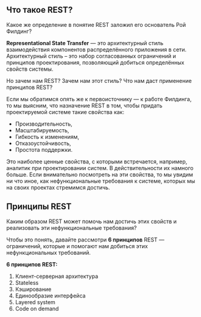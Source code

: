 ## Что такое REST?

Какое же определение в понятие REST заложил его основатель Рой Филдинг?

**Representational State Transfer** — это архитектурный стиль взаимодействия компонентов распределённого приложения в сети. Архитектурный стиль – это набор согласованных ограничений и принципов проектирования, позволяющий добиться определённых свойств системы.

Но зачем нам REST? Зачем нам этот стиль? Что нам даст применение принципов REST?

Если мы обратимся опять же к первоисточнику — к работе Филдинга, то мы выясним, что назначение REST в том, чтобы придать проектируемой системе такие свойства как:

-   Производительность,
-   Масштабируемость,  
-   Гибкость к изменениям,
-   Отказоустойчивость,
-   Простота поддержки.

Это наиболее ценные свойства, с которыми встречается, например, аналитик при проектировании систем. В действительности их намного больше. Если внимательно посмотреть на эти свойства, то мы увидим ни что иное, как нефункциональные требования к системе, которых мы на своих проектах стремимся достичь.

## Принципы REST

Каким образом REST может помочь нам достичь этих свойств и реализовать эти нефункциональные требования?

Чтобы это понять, давайте рассмотри **6 принципов** REST — ограничений, которые и помогают нам добиться этих нефункциональных требований.

**6 принципов REST:**

1.  Клиент-серверная архитектура
2.  Stateless
3.  Кэширование
4.  Единообразие интерфейса
5.  Layered system
6.  Code on demand